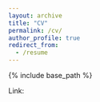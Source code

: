 ```yaml
---
layout: archive
title: "CV"
permalink: /cv/
author_profile: true
redirect_from:
  - /resume
---
```


{% include base_path %}

Link: 
